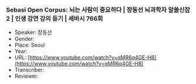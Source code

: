 ### Sebasi Open Corpus: 뇌는 사람이 중요하다 | 장동선 뇌과학자 알쓸신잡2 | 인생 강연 강의 듣기 | 세바시 766회

- Speaker: 장동선
- Gender: 
- Place: Seoul
- Year: 
- URL: [https://www.youtube.com/watch?v=qMR6q4GE-H8](https://www.youtube.com/watch?v=qMR6q4GE-H8)
- Transcriber: 
- Reviewer: 



